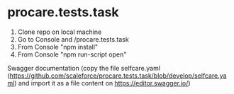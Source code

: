 # procare.tests.task


1. Clone repo on local machine
2. Go to Console and /procare.tests.task
3. From Console "npm install"
4. From Console "npm run-script open"




Swagger documentation (copy the file selfcare.yaml (https://github.com/scaleforce/procare.tests.task/blob/develop/selfcare.yaml) and import it as a file content on https://editor.swagger.io/) 
 